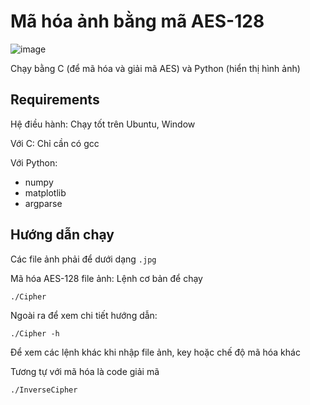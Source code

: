 # Mã hóa ảnh bằng mã AES-128

![image](https://user-images.githubusercontent.com/95759699/210175373-9f5337e1-31e1-4fae-a815-394b2ab64d97.png)

Chạy bằng C (để mã hóa và giải mã AES) và Python (hiển thị hình ảnh)

## Requirements

Hệ điều hành: Chạy tốt trên Ubuntu, Window

Với C: Chỉ cần có gcc

Với Python:
- numpy
- matplotlib
- argparse

## Hướng dẫn chạy

Các file ảnh phải để dưới dạng `.jpg`

Mã hóa AES-128 file ảnh: Lệnh cơ bản để chạy

```
./Cipher
```
Ngoài ra để xem chi tiết hướng dẫn:
```
./Cipher -h
```
Để xem các lệnh khác khi nhập file ảnh, key hoặc chế độ mã hóa khác

Tương tự với mã hóa là code giải mã
```
./InverseCipher
```

